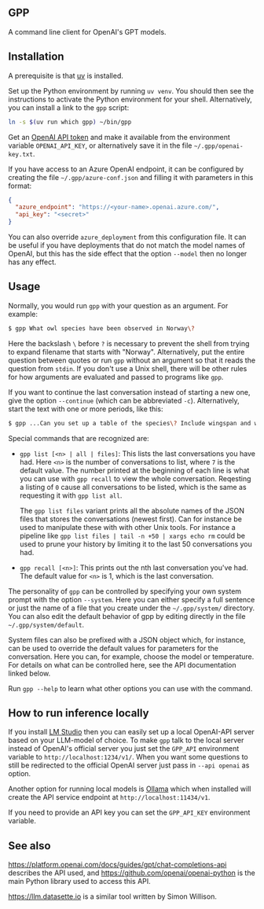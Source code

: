 GPP
----

A command line client for OpenAI's GPT models.

## Installation

A prerequisite is that [uv](https://docs.astral.sh/uv/getting-started/installation/) is installed.

Set up the Python environment by running `uv venv`.  You should then see the
instructions to activate the Python environment for your shell.  Alternatively,
you can install a link to the `gpp` script:

```sh
ln -s $(uv run which gpp) ~/bin/gpp
```

Get an [OpenAI API token](https://platform.openai.com/account/api-keys) and make it available from the environment variable `OPENAI_API_KEY`, or alternatively
save it in the file `~/.gpp/openai-key.txt`.

If you have access to an Azure OpenAI endpoint, it can be configured by creating
the file `~/.gpp/azure-conf.json` and filling it with parameters in this format:

```json
{
  "azure_endpoint": "https://<your-name>.openai.azure.com/",
  "api_key": "<secret>"
}
```

You can also override `azure_deployment` from this configuration file. It can
be useful if you have deployments that do not match the model names of OpenAI, but
this has the side effect that the option `--model` then no longer has any effect.

## Usage

Normally, you would run `gpp` with your question as an argument. For example:

```sh
$ gpp What owl species have been observed in Norway\?
```

Here the backslash `\` before `?` is necessary to prevent the shell from trying to expand
filename that starts with "Norway". Alternatively, put the entire question between
quotes or run `gpp` without an argument so that it reads the question from `stdin`.
If you don't use a Unix shell, there will be other rules for how arguments
are evaluated and passed to programs like `gpp`.

If you want to continue the last conversation instead of starting a new one, give the option `--continue` (which can be abbreviated `-c`).
Alternatively, start the text with one or more periods, like this:

```sh
$ gpp ...Can you set up a table of the species\? Include wingspan and weight.
```

Special commands that are recognized are:

* `gpp list [<n> | all | files]`: This lists the last conversations you have had. Here `<n>` is the number of conversations to list, where `7` is the default value. The number printed at the beginning of each line is what you can use with `gpp recall` to view the whole conversation.  Reqesting a listing of `0` cause all conversations to be listed, which is the same as requesting it with `gpp list all`.

  The `gpp list files` variant prints all the absolute names of the JSON files that stores the conversations (newest first).  Can for instance be used to manipulate these with with other Unix tools. For instance a pipeline like `gpp list files | tail -n +50 | xargs echo rm` could be used to prune your history by limiting it to the last 50 conversations you had.

* `gpp recall [<n>]`: This prints out the nth last conversation you've had. The default value for `<n>` is 1, which is the last conversation.

The personality of `gpp` can be controlled by specifying your own system prompt with the option `--system`. Here you can either specify a full sentence or just the name of a file that you create under the `~/.gpp/system/` directory. You can also edit
the default behavior of gpp by editing directly in the file `~/.gpp/system/default`.

System files can also be prefixed with a JSON object which, for instance, can be used to override the default values for parameters
for the conversation. Here you can, for example, choose the model or temperature. For details on what can be controlled here, see
the API documentation linked below.

Run `gpp --help` to learn what other options you can use with the command.

## How to run inference locally

If you install [LM Studio](https://lmstudio.ai) then you can easily set up a local OpenAI-API server based on your LLM-model of choice.
To make `gpp` talk to the local server instead of OpenAI's official server you just set the `GPP_API` environment variable to `http://localhost:1234/v1/`.  When you want some questions to still be redirected to the official OpenAI server just pass in `--api openai` as option.

Another option for running local models is [Ollama](https://ollama.com) which
when installed will create the API service endpoint at
`http://localhost:11434/v1`.

If you need to provide an API key you can set the `GPP_API_KEY` environment variable.

## See also

https://platform.openai.com/docs/guides/gpt/chat-completions-api describes the API used, and https://github.com/openai/openai-python is the main Python library used to access this API.

https://llm.datasette.io is a similar tool written by Simon Willison.
